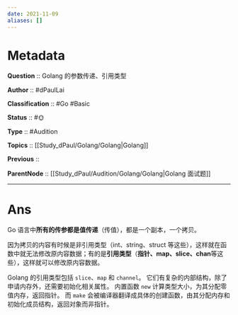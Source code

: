```yaml
---
date: 2021-11-09
aliases: []
---
```


# Metadata

**Question** :: Golang 的参数传递、引用类型

**Author** :: #dPaulLai

**Classification** :: #Go #Basic 

**Status** :: #🌞 

**Type** :: #Audition 

**Topics** :: [[Study_dPaul/Golang/Golang|Golang]]

**Previous** ::

**ParentNode** :: [[Study_dPaul/Audition/Golang/Golang|Golang 面试题]]

---

# Ans
Go 语言中**所有的传参都是值传递**（传值），都是一个副本，一个拷贝。

因为拷贝的内容有时候是非引用类型（int、string、struct 等这些），这样就在函数中就无法修改原内容数据；有的是**引用类型**（**指针、map、slice、chan**等这些），这样就可以修改原内容数据。

Golang 的引用类型包括 `slice`、`map` 和 `channel`。
它们有复杂的内部结构，除了申请内存外，还需要初始化相关属性。
内置函数 `new` 计算类型大小，为其分配零值内存，返回指针。
而 `make` 会被编译器翻译成具体的创建函数，由其分配内存和初始化成员结构，返回对象而非指针。